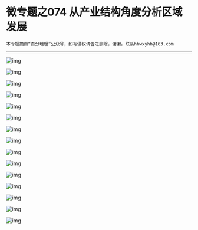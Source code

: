 # 微专题之074 从产业结构角度分析区域发展

```
本专题摘自“百分地理”公众号，如有侵权请告之删除，谢谢。联系hhwxyhh@163.com
```

------
   
   
![img](../images/微专题之003水文效应1.jpg)   
   
   
![img](../images/微专题之003水文效应2.jpg)   
   
   
![img](../images/微专题之003水文效应3.jpg)   
   
   
![img](../images/微专题之003水文效应4.jpg)   
   
   
![img](../images/微专题之003水文效应5.jpg)   
   
   
![img](../images/微专题之003水文效应6.jpg)   
   
   
![img](../images/微专题之003水文效应7.jpg)   
   
   
![img](../images/微专题之003水文效应8.jpg)   
   
   
![img](../images/微专题之003水文效应9.jpg)   
   
   
![img](../images/微专题之003水文效应10.jpg)   
   
   
![img](../images/微专题之003水文效应11.jpg)   
   
   
![img](../images/微专题之003水文效应12.jpg)   
   
   
![img](../images/微专题之003水文效应13.jpg)   
   
   
![img](../images/微专题之003水文效应14.jpg)   
   
   
![img](../images/微专题之003水文效应15.jpg)   

